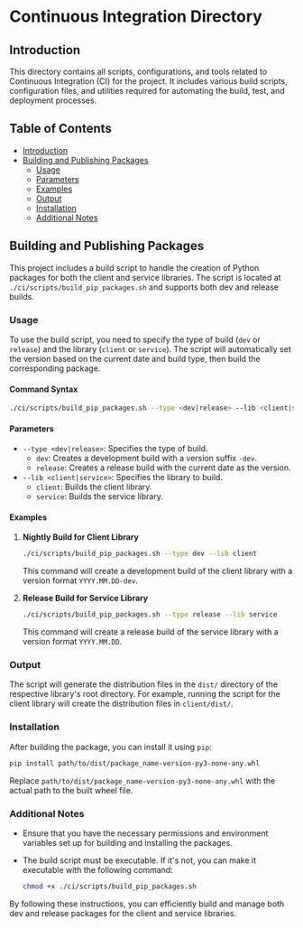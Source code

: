 # Continuous Integration Directory

## Introduction

This directory contains all scripts, configurations, and tools related to Continuous Integration (CI) for the project. It includes various build scripts, configuration files, and utilities required for automating the build, test, and deployment processes.

## Table of Contents

- [Introduction](#introduction)
- [Building and Publishing Packages](#building-and-publishing-packages)
  - [Usage](#usage)
  - [Parameters](#parameters)
  - [Examples](#examples)
  - [Output](#output)
  - [Installation](#installation)
  - [Additional Notes](#additional-notes)

## Building and Publishing Packages

This project includes a build script to handle the creation of Python packages for both the client and service libraries. The script is located at `./ci/scripts/build_pip_packages.sh` and supports both dev and release builds.

### Usage

To use the build script, you need to specify the type of build (`dev` or `release`) and the library (`client` or `service`). The script will automatically set the version based on the current date and build type, then build the corresponding package.

#### Command Syntax

```sh
./ci/scripts/build_pip_packages.sh --type <dev|release> --lib <client|service>
```

#### Parameters

- `--type <dev|release>`: Specifies the type of build.
  - `dev`: Creates a development build with a version suffix `-dev`.
  - `release`: Creates a release build with the current date as the version.
- `--lib <client|service>`: Specifies the library to build.
  - `client`: Builds the client library.
  - `service`: Builds the service library.

#### Examples

1. **Nightly Build for Client Library**

   ```sh
   ./ci/scripts/build_pip_packages.sh --type dev --lib client
   ```

   This command will create a development build of the client library with a version format `YYYY.MM.DD-dev`.

2. **Release Build for Service Library**

   ```sh
   ./ci/scripts/build_pip_packages.sh --type release --lib service
   ```

   This command will create a release build of the service library with a version format `YYYY.MM.DD`.

### Output

The script will generate the distribution files in the `dist/` directory of the respective library's root directory. For example, running the script for the client library will create the distribution files in `client/dist/`.

### Installation

After building the package, you can install it using `pip`:

```sh
pip install path/to/dist/package_name-version-py3-none-any.whl
```

Replace `path/to/dist/package_name-version-py3-none-any.whl` with the actual path to the built wheel file.

### Additional Notes

- Ensure that you have the necessary permissions and environment variables set up for building and installing the packages.
- The build script must be executable. If it's not, you can make it executable with the following command:

  ```sh
  chmod +x ./ci/scripts/build_pip_packages.sh
  ```

By following these instructions, you can efficiently build and manage both dev and release packages for the client and service libraries.
